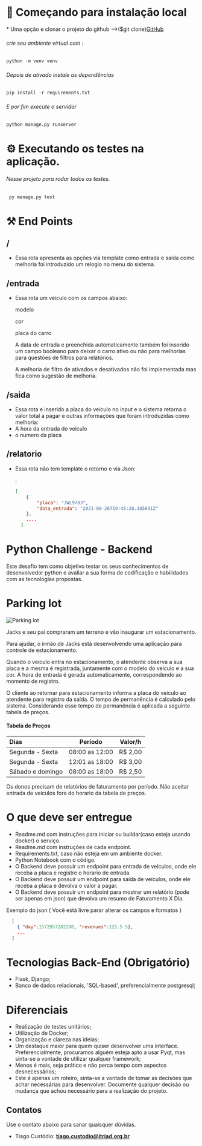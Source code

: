 # 🚀 Começando para instalação local

\* Uma opção e clonar o projeto do github -->($git clone)[GitHub](https://github.com/rafaellima1412/python-challenge.git)

######  crie seu ambiente virtual com : 

```python
python -m venv venv
```

######  Depois de ativado instale as dependências 

```python
pip install -r requirements.txt  
```

###### E por fim execute  o servidor

```python
python manage.py runserver
```

# ⚙️ Executando os testes na aplicação.

###### Nesse projeto para rodar todos os testes.

```python
 py manage.py test 
```

# ⚒️ End Points

## /

* Essa rota apresenta as opções via template como entrada e saída como melhoria foi introduzido um relogio no menu do sistema.

## /entrada

* Essa rota um veiculo com os campos abaixo:

  modelo

  cor

  placa do carro

  A data de entrada  e preenchida automaticamente também foi inserido um campo booleano para deixar o carro ativo ou não para melhorias para questões de filtros para relatórios. 

  A  melhoria de filtro de ativados e desativados não foi implementada mas fica como sugestão de melhoria.

## /saida

* Essa rota e inserido a placa do veiculo no input  e o sistema retorna o valor total a pagar e outras informações que foram introduzidas como melhoria:
* A hora da entrada do veiculo
* o numero da placa

## /relatorio

* Essa rota não tem template o retorno e via Json:

  :

  ```json
  [
      {
          "placa": "JWL9783",
          "data_entrada": "2021-08-26T19:45:28.105691Z"
      },
      ....
    ]
  ```

# Python Challenge - Backend

Este desafio tem como objetivo testar os seus conhecimentos de desenvolvedor python e avaliar a sua forma de
codificação e habilidades com as tecnologias propostas.

# Parking lot

![Parking lot](https://driving-tests.org/wp-content/uploads/2012/02/back-parking.jpg)

Jacks e seu pai compraram um terreno e vão inaugurar um estacionamento.

Para ajudar, o irmão de Jacks está desenvolvendo uma aplicação para controle de
estacionamento.

Quando o veículo entra no estacionamento, o atendente observa a sua placa e a mesma é registrada, juntamente com o
modelo do veículo e a sua cor. A hora de entrada é gerada automaticamente, correspondendo ao momento de registro.

O cliente ao retornar para estacionamento informa a placa do veículo ao atendente para registro da saída. O tempo de
permanência é calculado pelo sistema. Considerando esse tempo de permanência é aplicada a seguinte tabela de preços.

#### Tabela de Preços

Dias | Período | Valor/h
:--------- | :------: | :------:
Segunda - Sexta | 08:00 as 12:00 | R$ 2,00
Segunda - Sexta | 12:01 as 18:00 |  R$ 3,00
Sábado e domingo | 08:00 as 18:00 | R$ 2,50

Os donos precisam de relatórios de faturamento por período. Não aceitar entrada de veiculos fora do horario da tabela
de preços.

# O que deve ser entregue

* Readme.md com instruções para iniciar ou buildar(caso esteja usando docker) o serviço.
* Readme.md com instruções de cada endpoint.
* Requirements.txt, caso não esteja em um ambiente docker.
* Python Notebook com o código.
* O Backend deve possuir um endpoint para entrada de veículos, onde ele receba a placa e registre o horario de entrada.
* O Backend deve possuir um endpoint para saída de veículos, onde ele receba a placa e devolva o valor a pagar.
* O Backend deve possuir um endpoint para mostrar um relatório (pode ser apenas em json) que devolva um resumo de
Faturamento X Dia.

Exemplo do json ( Você está livre parar alterar os campos e formatos )

```json
  [
    { "day":1572957282288, "revenues":125.5 5},
    ...
  ]
```

# Tecnologias Back-End (Obrigatório)

* Flask, Django;
* Banco de dados relacionais, 'SQL-based', preferencialmente postgresql;

# Diferenciais

* Realização de testes unitários;
* Utilização de Docker;
* Organização e clareza nas ideias;
* Um destaque maior para quem quiser desenvolver uma interface. Preferencialmente, procuramos alguém esteja apto a usar
 Pyqt, mas sinta-se a vontade de utilizar qualquer framework;
* Menos é mais, seja prático e não perca tempo com aspectos desnecessários;
* Este é apenas um roteiro, sinta-se a vontade de tomar as decisões que achar necessárias para desenvolver. Documente
qualquer decisão ou mudança que achou necessário para a realização do projeto.

## Contatos

Use o contato abaixo para sanar quaisquer dúvidas.

* Tiago Custódio: [**tiago.custodio@itriad.org.br**](tiago.custodio@itriad.org.br)
